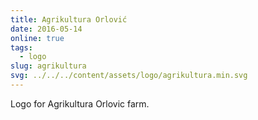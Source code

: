 ```yaml
---
title: Agrikultura Orlović
date: 2016-05-14
online: true
tags:
  - logo
slug: agrikultura
svg: ../../../content/assets/logo/agrikultura.min.svg
---
```


Logo for Agrikultura Orlovic farm.
